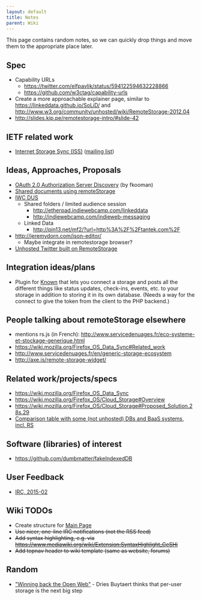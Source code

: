 ```yaml
---
layout: default
title: Notes
parent: Wiki
---
```


This page contains random notes, so we can quickly drop things and move
them to the appropriate place later.

## Spec

  - Capability URLs
      - <https://twitter.com/elfpavlik/status/594122594632228866>
      - <https://github.com/w3ctag/capability-urls>
  - Create a more approachable explainer page, similar to
    <https://linkeddata.github.io/SoLiD/> and
    <http://www.w3.org/community/unhosted/wiki/RemoteStorage-2012.04>
  - <http://slides.kip.pe/remotestorage-intro/#slide-42>

## IETF related work

  - [Internet Storage Sync
    (ISS)](https://github.com/labkode/Internet-Storage-Sync) ([mailing
    list](https://www.ietf.org/mailman/listinfo/storagesync))

## Ideas, Approaches, Proposals

  - [OAuth 2.0 Authorization Server
    Discovery](https://www.tuxed.net/fkooman/blog/as_discovery.html) (by
    fkooman)
  - [Shared documents using
    remoteStorage](https://storage.5apps.com/jjg/public/documents/notes/shared/5287FE63-2A7B-4967-9219-034BCFCC2D13)
  - [IWC DUS](http://indiewebcamp.com/2015/Germany)
      - Shared folders / limited audience session
          - <http://etherpad.indiewebcamp.com/linkeddata>
          - <http://indiewebcamp.com/indieweb-messaging>
      - Linked Data
          - <http://pin13.net/mf2/?url=http%3A%2F%2Ftantek.com%2F>
  - <http://jeremydorn.com/json-editor/>
      - Maybe integrate in remotestorage browser?
  - [Unhosted Twitter built on
    RemoteStorage](http://jjg.preposter.us/unhosted-twitter-built-on-remotestorage.html)

## Integration ideas/plans

  - Plugin for [Known](https://withknown.com/) that lets you connect a
    storage and posts all the different things like status updates,
    check-ins, events, etc. to your storage in addition to storing it in
    its own database. (Needs a way for the connect to give the token
    from the client to the PHP backend.)

## People talking about remoteStorage elsewhere

  - mentions rs.js (in French):
    <http://www.servicedenuages.fr/eco-systeme-et-stockage-generique.html>
  - <https://wiki.mozilla.org/Firefox_OS_Data_Sync#Related_work>
  - <http://www.servicedenuages.fr/en/generic-storage-ecosystem>
  - <http://axe.is/remote-storage-widget/>

## Related work/projects/specs

  - <https://wiki.mozilla.org/Firefox_OS_Data_Sync>
  - <https://wiki.mozilla.org/Firefox_OS/Cloud_Storage#Overview>
  - <https://wiki.mozilla.org/Firefox_OS/Cloud_Storage#Proposed_Solution.28s.29>
  - [Comparison table with some (not unhosted) DBs and BaaS systems,
    incl.
    RS](https://kinto.readthedocs.org/en/latest/overview.html#comparison)

## Software (libraries) of interest

  - <https://github.com/dumbmatter/fakeIndexedDB>

## User Feedback

  - [IRC, 2015-02](IRC,_2015-02 "wikilink")

## Wiki TODOs

  - Create structure for [Main Page](Main_Page "wikilink")
  - ~~Use nicer, one-line IRC notifications (not the RSS feed)~~
  - ~~Add syntax highlighting, e.g. via
    <https://www.mediawiki.org/wiki/Extension:SyntaxHighlight_GeSHi>~~
  - ~~Add topnav header to wiki template (same as website, forums)~~

## Random

  - ["Winning back the Open
    Web"](http://buytaert.net/winning-back-the-open-web) - Dries
    Buytaert thinks that per-user storage is the next big step

